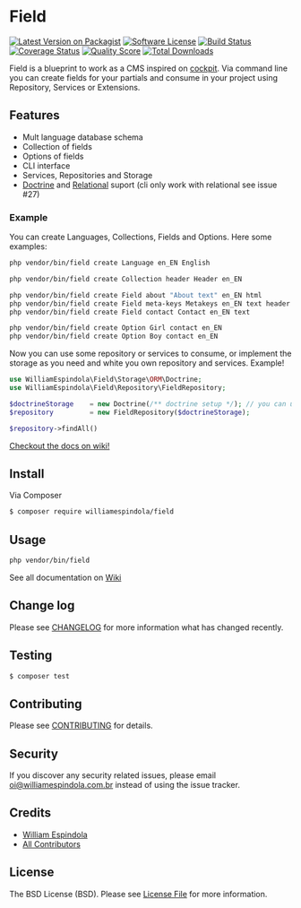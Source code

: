 # Field

[![Latest Version on Packagist][ico-version]][link-packagist]
[![Software License][ico-license]](LICENSE.md)
[![Build Status][ico-travis]][link-travis]
[![Coverage Status][ico-scrutinizer]][link-scrutinizer]
[![Quality Score][ico-code-quality]][link-code-quality]
[![Total Downloads][ico-downloads]][link-downloads]

Field is a blueprint to work as a CMS inspired on [cockpit](http://getcockpit.com/).
Via command line you can create fields for your partials and consume in your project using Repository, Services or Extensions.

## Features
- Mult language database schema
- Collection of fields
- Options of fields
- CLI interface
- Services, Repositories and Storage
- [Doctrine](https://github.com/doctrine/doctrine2) and [Relational](https://github.com/Respect/Relational) suport (cli only work with relational see issue #27)

### Example

You can create Languages, Collections, Fields and Options. Here some examples:
```bash
php vendor/bin/field create Language en_EN English

php vendor/bin/field create Collection header Header en_EN

php vendor/bin/field create Field about "About text" en_EN html
php vendor/bin/field create Field meta-keys Metakeys en_EN text header
php vendor/bin/field create Field contact Contact en_EN text

php vendor/bin/field create Option Girl contact en_EN
php vendor/bin/field create Option Boy contact en_EN

```

Now you can use some repository or services to consume, or implement the storage as you need and white you own repository and services.
Example!
```php
use WilliamEspindola\Field\Storage\ORM\Doctrine;
use WilliamEspindola\Field\Repository\FieldRepository;

$doctrineStorage    = new Doctrine(/** doctrine setup */); // you can uss orther ORM as you want
$repository         = new FieldRepository($doctrineStorage);

$repository->findAll()
```
[Checkout the docs on wiki!](https://github.com/williamespindola/field/wiki)

## Install

Via Composer

``` bash
$ composer require williamespindola/field
```

## Usage

``` bash
php vendor/bin/field
```

See all documentation on [Wiki](https://github.com/williamespindola/field/wiki)

## Change log

Please see [CHANGELOG](CHANGELOG.md) for more information what has changed recently.

## Testing

``` bash
$ composer test
```

## Contributing

Please see [CONTRIBUTING](CONTRIBUTING.md) for details.

## Security

If you discover any security related issues, please email oi@williamespindola.com.br instead of using the issue tracker.

## Credits

- [William Espindola][link-author]
- [All Contributors][link-contributors]

## License

The BSD License (BSD). Please see [License File](LICENSE.md) for more information.

[ico-version]: https://img.shields.io/packagist/v/williamespindola/field.svg?style=flat-square
[ico-license]: https://img.shields.io/badge/license-BSD-brightgreen.svg?style=flat-square
[ico-travis]: https://img.shields.io/travis/williamespindola/field/master.svg?style=flat-square
[ico-scrutinizer]: https://img.shields.io/scrutinizer/coverage/g/williamespindola/field.svg?style=flat-square
[ico-code-quality]: https://img.shields.io/scrutinizer/g/williamespindola/field.svg?style=flat-square
[ico-downloads]: https://img.shields.io/packagist/dt/williamespindola/field.svg?style=flat-square

[link-packagist]: https://packagist.org/packages/williamespindola/field
[link-travis]: https://travis-ci.org/williamespindola/field
[link-scrutinizer]: https://scrutinizer-ci.com/g/williamespindola/field/code-structure
[link-code-quality]: https://scrutinizer-ci.com/g/williamespindola/field
[link-downloads]: https://packagist.org/packages/williamespindola/field
[link-author]: https://github.com/williamespindola
[link-contributors]: ../../contributors
